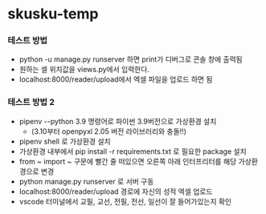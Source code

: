 # skusku-temp

### 테스트 방법
* python -u manage.py runserver 하면 print가 디버그로 콘솔 창에 출력됨
* 원하는 셀 위치값을 views.py에서 입력한다.
* localhost:8000/reader/upload에서 엑셀 파일을 업로드 하면 됨

### 테스트 방법 2
* pipenv --python 3.9 명령어로 파이썬 3.9버전으로 가상환경 설치
  * (3.10부터 openpyxl 2.05 버전 라이브러리와 충돌!!)
* pipenv shell 로 가상환경 설치
* 가상환경 내부에서 pip install -r requirements.txt 로 필요한 package 설치
* from ~ import ~ 구문에 빨간 줄 떠있으면 오른쪽 아래 인터프리터를 해당 가상환경으로 변경
* python manage.py runserver 로 서버 구동
* localhost:8000/reader/upload 경로에 자신의 성적 엑셀 업로드
* vscode 터미널에서 교필, 교선, 전필, 전선, 일선이 잘 들어가있는지 확인
